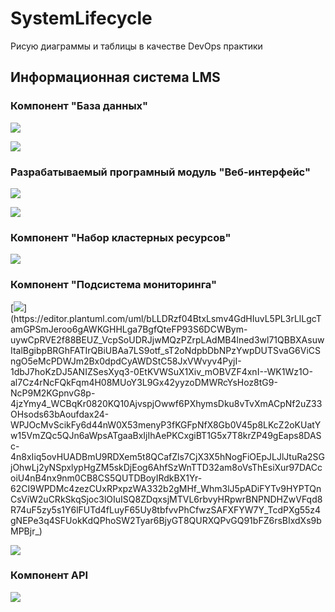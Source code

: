 # SystemLifecycle
Рисую диаграммы и таблицы в качестве DevOps практики

## Информационная система LMS

### Компонент "База данных"

[![](https://img.plantuml.biz/plantuml/dsvg/VLH1RjD05Dtx54DMHQh4fak4Ad83E41brTDYvDXWZnSLGaeS0Oi8ebQiM03b1Aw9gN4Rvmf_RiJxuwanJaEaIAEP-U-z__uR7oRAZLKw2Pm7VdWSf9uKZyS7ZyO7H-CeLAuVolY9umJoH0aLYTW_VQ64vyVoMFbHA1p7UNwMA3avUXgbeUV6Ptk1VoBtnOZEAQThoWMji5ZJMY_qkz53ySOH-7NOUx5ydG9k8aELSDaFFQMIhgYXmjHLUZdY_Q-qCISh_6_mnmcLWXezmv8l6mAXis4z_HPK2-omd78WPo3cLHozH6VCzmqu3P1gdK73j8TN6ZsNsBcsO4R9fbUGMpwz-3zVBDt0JrosaZ6_epn7TnKRfzztlG-vm9HpY_e32j1UGQMUmeYAAe6org02HJWxfyzRj4ecoWzFZTqedUreSSUPmHHOvmAS3MHaHa5cBXVM3PuCEs6dK_Cckk8k8BlQqfGc9ZKN36M6RBaAeJ_2qnaGR_GSnPcrvjEelR_c-sRefc9_r_sbNWhsXoLlR4SD_UfpjLwzTVwgygAmbQKNvlfAy71sK9Ykd6So68IwbwfBCxOf2p7Ms6dV6rk0CLPNFGWBIsh11YFd81ZlIxf50A5mOm9JtBqRDg9z3ZdTif9_8zesqEFgnUKB6DOsR_S4esfd_1EdSwpghUTlm3kyuTk_i7wiklGF2cn8shTvnQ0SSQRSw3dwhkzco5NjXyXE47k7ClJmdVi3)](https://editor.plantuml.com/uml/VLH1RjD05Dtx54DMHQh4fak4Ad83E41brTDYvDXWZnSLGaeS0Oi8ebQiM03b1Aw9gN4Rvmf_RiJxuwanJaEaIAEP-U-z__uR7oRAZLKw2Pm7VdWSf9uKZyS7ZyO7H-CeLAuVolY9umJoH0aLYTW_VQ64vyVoMFbHA1p7UNwMA3avUXgbeUV6Ptk1VoBtnOZEAQThoWMji5ZJMY_qkz53ySOH-7NOUx5ydG9k8aELSDaFFQMIhgYXmjHLUZdY_Q-qCISh_6_mnmcLWXezmv8l6mAXis4z_HPK2-omd78WPo3cLHozH6VCzmqu3P1gdK73j8TN6ZsNsBcsO4R9fbUGMpwz-3zVBDt0JrosaZ6_epn7TnKRfzztlG-vm9HpY_e32j1UGQMUmeYAAe6org02HJWxfyzRj4ecoWzFZTqedUreSSUPmHHOvmAS3MHaHa5cBXVM3PuCEs6dK_Cckk8k8BlQqfGc9ZKN36M6RBaAeJ_2qnaGR_GSnPcrvjEelR_c-sRefc9_r_sbNWhsXoLlR4SD_UfpjLwzTVwgygAmbQKNvlfAy71sK9Ykd6So68IwbwfBCxOf2p7Ms6dV6rk0CLPNFGWBIsh11YFd81ZlIxf50A5mOm9JtBqRDg9z3ZdTif9_8zesqEFgnUKB6DOsR_S4esfd_1EdSwpghUTlm3kyuTk_i7wiklGF2cn8shTvnQ0SSQRSw3dwhkzco5NjXyXE47k7ClJmdVi3)

[![](https://img.plantuml.biz/plantuml/dsvg/XLR9RXD15BpxArhYm2K291OX4gAS-04EN7AnY0KMZXqbvW3omKjC10vn4g8GiSGi4ZSan_7WyJBZN-Z-8wfUzzXZCmwH7C_qKgzUlUhNNjiffhUBBpTpgPqNsVnMUZkzgOhPOYxpg90lFiw-pgXxjnAdYgzo6RMLIsVpgPICfb8AVwM7AzVktBw_iN5tTULf8LVOVg2UFCyMCwjA_pPLtTPZfK_rhwlMVSMgdkxWVw1zxIay-hghsygKCNQXGrEzQdjBXtfeQcOFYpqzCWr2j4qPqJspYy61gPg6Abcw-WTGFQ964KqJem0n5U4RoCm0uK6gJHv0zXN6CJB6vX3R0OcDvIc8zfRLUXxlOu7luZF4noPatiYhlnI3n6A0_f69DgaYXtq9tbTcrzJmEC0-7mE874qAH-mxqYTC1GdM9OKzF5L0EcJkBaQaPX0fsPlg2UmQ65p8Q4EvvO5fcFeonZ-056DLg2DG-ZVnEBJPGjZzVpQSwp5OLE8b90jVZx29OlI5UKVKnjfG4kevH9jzKvcAP7PZFHyLgxLORyn-ntildcgyFAXMOdeiKmSceGvbbL0nMmE0_nGo9Vt5vG3Ae2Z539mmdkxy9rTMYdbvvaZyCO1-DQcxSDOZodU8mJhMLortcBaiD3pX5rUMgrjWT6OVGjF4NE2sMfEq6PQCx4OucMi_0-aovXIVENRnnPLz7GXJBln4np438KebePF58R0_gx8BrvNCQf00UL5yMjSqOvNyXfas3m43sja5eubb4msPpfnt8XMZeeh5vsl8j3vY_59Iwjd37GV7oz0PKumEEw061-OjdYvrgAILLEOzQFFJPvYfI-a1ngWyXbrRUTW3iyvVKqzDcr4IhdWxKHcfF2RFKHqMigf8Zl0z90PPH7f-wWivs-DwOIqyiM9WssPNMgOrOMDfFH_hdrX4vuJIFZeCFc_pw2IPTwQ9yU446DMXdURRhlN-91V622Dt-N8ZKDIujLt_uxPJTqZO6XigLtXsdT0nmnsJf9p7g2Kfynwvq4AuBfnE5FO0gw-oXxICO-QFtCfJG5TWl0JG2QS4zczFUdP01w7wTAsaC38rGOBuSbjDS1BR8Vk8B6ybUD9JKecngso88dPdUD6NXomSqJrdG7UHBTQ1kfuadsHXgK1WzfBqbBiQRSFWgUFe4c-tcIuI1qcCJXmvXTZAwsj40AiTpxHjGrBYKYgJtx0_J59hUCHlcRy0)](https://editor.plantuml.com/uml/XLR9RXD15BpxArhYm2K291OX4gAS-04EN7AnY0KMZXqbvW3omKjC10vn4g8GiSGi4ZSan_7WyJBZN-Z-8wfUzzXZCmwH7C_qKgzUlUhNNjiffhUBBpTpgPqNsVnMUZkzgOhPOYxpg90lFiw-pgXxjnAdYgzo6RMLIsVpgPICfb8AVwM7AzVktBw_iN5tTULf8LVOVg2UFCyMCwjA_pPLtTPZfK_rhwlMVSMgdkxWVw1zxIay-hghsygKCNQXGrEzQdjBXtfeQcOFYpqzCWr2j4qPqJspYy61gPg6Abcw-WTGFQ964KqJem0n5U4RoCm0uK6gJHv0zXN6CJB6vX3R0OcDvIc8zfRLUXxlOu7luZF4noPatiYhlnI3n6A0_f69DgaYXtq9tbTcrzJmEC0-7mE874qAH-mxqYTC1GdM9OKzF5L0EcJkBaQaPX0fsPlg2UmQ65p8Q4EvvO5fcFeonZ-056DLg2DG-ZVnEBJPGjZzVpQSwp5OLE8b90jVZx29OlI5UKVKnjfG4kevH9jzKvcAP7PZFHyLgxLORyn-ntildcgyFAXMOdeiKmSceGvbbL0nMmE0_nGo9Vt5vG3Ae2Z539mmdkxy9rTMYdbvvaZyCO1-DQcxSDOZodU8mJhMLortcBaiD3pX5rUMgrjWT6OVGjF4NE2sMfEq6PQCx4OucMi_0-aovXIVENRnnPLz7GXJBln4np438KebePF58R0_gx8BrvNCQf00UL5yMjSqOvNyXfas3m43sja5eubb4msPpfnt8XMZeeh5vsl8j3vY_59Iwjd37GV7oz0PKumEEw061-OjdYvrgAILLEOzQFFJPvYfI-a1ngWyXbrRUTW3iyvVKqzDcr4IhdWxKHcfF2RFKHqMigf8Zl0z90PPH7f-wWivs-DwOIqyiM9WssPNMgOrOMDfFH_hdrX4vuJIFZeCFc_pw2IPTwQ9yU446DMXdURRhlN-91V622Dt-N8ZKDIujLt_uxPJTqZO6XigLtXsdT0nmnsJf9p7g2Kfynwvq4AuBfnE5FO0gw-oXxICO-QFtCfJG5TWl0JG2QS4zczFUdP01w7wTAsaC38rGOBuSbjDS1BR8Vk8B6ybUD9JKecngso88dPdUD6NXomSqJrdG7UHBTQ1kfuadsHXgK1WzfBqbBiQRSFWgUFe4c-tcIuI1qcCJXmvXTZAwsj40AiTpxHjGrBYKYgJtx0_J59hUCHlcRy0)

### Разрабатываемый програмный модуль "Веб-интерфейс"

[![](https://img.plantuml.biz/plantuml/dsvg/bLLTRn9157tVNp7or2Or-j3uP4oLnAHlniPdie4fZYu3xWuFrPX0yUE1A0dlLkkxoPQ2B9IFlp3pZpntTg1yB4qaMRBScNlkkUVS6OuYvOUgNWcyUq8MWtg9iyVvmmVvmqA-AfKl90-VUD5R8Mj-w5UO4YhWpx5o8jvpzkYXvmNyL35LPQ4elrQi949ULA8gcUUTd4MALmhFgdLPyiEplK2SyWEMqrqzq5VtTQAdvbmFJCDyGc1achbzzi7p63xBqdiXVrS7P8LB5L7kRzEWR3tJFHthgKvCX-LeuKBFxL8VpmqUBEa1qpFJn2ljdfgs-SpC-IQ07Z4zPlYLJSgqSliRd6fXzGsQfAe_WJR3nZ6I4lk-G1rOLfU83C4fNl2PhoJ4kwkcQrFJidmJPhwujdh87Z5iI40DANfYsbi4G-u78lB91YBn2zjYP2UW4WC9cbboFn2VaqAfS1QmPwMROb-78HpheVs6NbWSwtYhbf2AbyDbhIvo2QkniC1LYWdTzZuY66PRjY7JqXFQ37oeHss39POd-Dbt7X0lSjeqxrA20bly_6AHrvGlYxoWUAI4BDinWjZD7Pwbdf9OFJTFphlC9B2wqyMvzMztLsJk_tTLZzn9sg3OO-ORPgi9NsyWR4nJPXt_RblxaxdMeHw81ahDNMyp_NSDTsU7eFRHkoLMgigKcMbRb3uvFTp1IYV8zbxoOEEOhnomIpjw3U9dzNPpd7cE0KPOo-ojOx0rpHldqG6ivQtFzzCNnmVCMdbj9tTeKQnLiPsChpGZ2CxqjPwbalP9CCYPce-mAxE6d3scgwEOhFZnIWhqTtmBGFgarosp1cMCgQkQLMZpakqwcVlBws9thfl4bEaLtR9qeP92SznUaCBbffU_6m_4ZhWiuL_d7m00)](https://editor.plantuml.com/uml/bLLTRn9157tVNp7or2Or-j3uP4oLnAHlniPdie4fZYu3xWuFrPX0yUE1A0dlLkkxoPQ2B9IFlp3pZpntTg1yB4qaMRBScNlkkUVS6OuYvOUgNWcyUq8MWtg9iyVvmmVvmqA-AfKl90-VUD5R8Mj-w5UO4YhWpx5o8jvpzkYXvmNyL35LPQ4elrQi949ULA8gcUUTd4MALmhFgdLPyiEplK2SyWEMqrqzq5VtTQAdvbmFJCDyGc1achbzzi7p63xBqdiXVrS7P8LB5L7kRzEWR3tJFHthgKvCX-LeuKBFxL8VpmqUBEa1qpFJn2ljdfgs-SpC-IQ07Z4zPlYLJSgqSliRd6fXzGsQfAe_WJR3nZ6I4lk-G1rOLfU83C4fNl2PhoJ4kwkcQrFJidmJPhwujdh87Z5iI40DANfYsbi4G-u78lB91YBn2zjYP2UW4WC9cbboFn2VaqAfS1QmPwMROb-78HpheVs6NbWSwtYhbf2AbyDbhIvo2QkniC1LYWdTzZuY66PRjY7JqXFQ37oeHss39POd-Dbt7X0lSjeqxrA20bly_6AHrvGlYxoWUAI4BDinWjZD7Pwbdf9OFJTFphlC9B2wqyMvzMztLsJk_tTLZzn9sg3OO-ORPgi9NsyWR4nJPXt_RblxaxdMeHw81ahDNMyp_NSDTsU7eFRHkoLMgigKcMbRb3uvFTp1IYV8zbxoOEEOhnomIpjw3U9dzNPpd7cE0KPOo-ojOx0rpHldqG6ivQtFzzCNnmVCMdbj9tTeKQnLiPsChpGZ2CxqjPwbalP9CCYPce-mAxE6d3scgwEOhFZnIWhqTtmBGFgarosp1cMCgQkQLMZpakqwcVlBws9thfl4bEaLtR9qeP92SznUaCBbffU_6m_4ZhWiuL_d7m00)

[![](https://img.plantuml.biz/plantuml/dsvg/fLRBRjD05DtdAqPYmOQNn4E85iIA7s31ffkAHX2HfgWD2n2BE0ygI26ebKg5-WJ43ibDO-8yxFp2p1znpfrnxRI9Do0LEUEPE-UUS-wzVhnHNLwllbaj5pPUbIglbzUNLrMrL2qNdwnLgazBxuhgtgsPhwfloqNrkhnSgXGAibfG-FV-uUALExVlhwpSVRJuVAsyjlv0FNjPgXOVAVt7rBMl9qhlwjzv-mwmgw-x-3_IeGuK7aFTqxuoDQoTwjZKyuuVwLYFJCDiOdEWnwRD4BwfuVR0DB4uD7NJLkyjNFq3KGD6JMuq7QmYYF44RoHlXhWUe7pYGEHGOHqh4noESHmXSR2M1j71mb957yg608S2FSAVpSTyS3y7rp8nyOoeV-ML04UmmLB5D4q3vuOu5685joAvBQ8IV27P0VphU1j9XZNaYD36q_wDfGhomrfByjh4auTCOXBYxasnxk1UnlJ85HO7D_4uiXaXw9PosoFJDYsN789wMPaOD1JaFOi1YBfa5Did8iiMzjYGTMOAhes7btDpYFMOMJYjZkRJZRSd-DrFavfMnyyZIibY4_dNWDu_vpfo6dXCL133JlE5THUUYK_7t2kQZd5PNJW9mJuMoDe4DDOTr45EI0B3rK3RO231ZhILx8KNiA7l48VYstsznt1VSQA5c-esVzH3JT91o7XQEEwctJjOYjm9Qp4VyeYcTh_Km72ALjFWwNqd-8WkcIATRt_DDh3K9L9hfQpka3Z8a5eLt2ZXZIW6EhfEUR0EGZEsEBv8XPJm0LOdOccXrPan45cPsMK6cUvyam0WQzvqT1_OGOPfNL9ysfMcmwo-qyIaa7PFhedrgVdaMA8iPpfMKfezIzetH3WJqVl2ksr6OlkqZ7b8QgH7fEWTjlQmp13R0f_dXed3B_S7yBGd8Z08DHau63CDbbUfX7tULBUH53cldHkPUlZMoIog5DCiS-Ur4cISTj0kOwbiVN9XGG7eJr3kIowkUtTTuR4FuQQE6muudXP-NQ4EJoGJqOrD8OGG3N7cULkmtcsA9qVMkqVIjYCxepYzo0tcpBGNJY0uc-j4Hj3ylJSoNBA1UpCRtYpVsmw0buU8IAiWfTYAsGVBA3rd9DfN9BmKsq8zn4oCfFKtP2ebQOlPcgxyszWOginKfUvYoTXM6nQpGo2d1MEVqu4mfn3nuZ4q5VDScDLwB62JP0aXJieo57AbyMQwcXkSFBRhsY9RKbkLrrvSPUXCPzaMnBsq7QFnVaQgj16-CHoHPFwBs-rA1xgcNoisYQJAyyPGLxgpZ8O8sBxClKqiVYBXQzdc8AdPAGFL_-FRmLb0lgFI-JPhXlD4CaCy-TaZTFCHJu7jJnCdPWmdPSdC_tBvIa_nqi0DHlVbDLy3mZWMJ9JU-RKlhJcGFYYgxsMwpZ0fcmdvcXbMXsA8OcN5VlmM7kCHtyl_0000)](https://editor.plantuml.com/uml/fLRBRjD05DtdAqPYmOQNn4E85iIA7s31ffkAHX2HfgWD2n2BE0ygI26ebKg5-WJ43ibDO-8yxFp2p1znpfrnxRI9Do0LEUEPE-UUS-wzVhnHNLwllbaj5pPUbIglbzUNLrMrL2qNdwnLgazBxuhgtgsPhwfloqNrkhnSgXGAibfG-FV-uUALExVlhwpSVRJuVAsyjlv0FNjPgXOVAVt7rBMl9qhlwjzv-mwmgw-x-3_IeGuK7aFTqxuoDQoTwjZKyuuVwLYFJCDiOdEWnwRD4BwfuVR0DB4uD7NJLkyjNFq3KGD6JMuq7QmYYF44RoHlXhWUe7pYGEHGOHqh4noESHmXSR2M1j71mb957yg608S2FSAVpSTyS3y7rp8nyOoeV-ML04UmmLB5D4q3vuOu5685joAvBQ8IV27P0VphU1j9XZNaYD36q_wDfGhomrfByjh4auTCOXBYxasnxk1UnlJ85HO7D_4uiXaXw9PosoFJDYsN789wMPaOD1JaFOi1YBfa5Did8iiMzjYGTMOAhes7btDpYFMOMJYjZkRJZRSd-DrFavfMnyyZIibY4_dNWDu_vpfo6dXCL133JlE5THUUYK_7t2kQZd5PNJW9mJuMoDe4DDOTr45EI0B3rK3RO231ZhILx8KNiA7l48VYstsznt1VSQA5c-esVzH3JT91o7XQEEwctJjOYjm9Qp4VyeYcTh_Km72ALjFWwNqd-8WkcIATRt_DDh3K9L9hfQpka3Z8a5eLt2ZXZIW6EhfEUR0EGZEsEBv8XPJm0LOdOccXrPan45cPsMK6cUvyam0WQzvqT1_OGOPfNL9ysfMcmwo-qyIaa7PFhedrgVdaMA8iPpfMKfezIzetH3WJqVl2ksr6OlkqZ7b8QgH7fEWTjlQmp13R0f_dXed3B_S7yBGd8Z08DHau63CDbbUfX7tULBUH53cldHkPUlZMoIog5DCiS-Ur4cISTj0kOwbiVN9XGG7eJr3kIowkUtTTuR4FuQQE6muudXP-NQ4EJoGJqOrD8OGG3N7cULkmtcsA9qVMkqVIjYCxepYzo0tcpBGNJY0uc-j4Hj3ylJSoNBA1UpCRtYpVsmw0buU8IAiWfTYAsGVBA3rd9DfN9BmKsq8zn4oCfFKtP2ebQOlPcgxyszWOginKfUvYoTXM6nQpGo2d1MEVqu4mfn3nuZ4q5VDScDLwB62JP0aXJieo57AbyMQwcXkSFBRhsY9RKbkLrrvSPUXCPzaMnBsq7QFnVaQgj16-CHoHPFwBs-rA1xgcNoisYQJAyyPGLxgpZ8O8sBxClKqiVYBXQzdc8AdPAGFL_-FRmLb0lgFI-JPhXlD4CaCy-TaZTFCHJu7jJnCdPWmdPSdC_tBvIa_nqi0DHlVbDLy3mZWMJ9JU-RKlhJcGFYYgxsMwpZ0fcmdvcXbMXsA8OcN5VlmM7kCHtyl_0000)


### Компонент "Набор кластерных ресурсов"
[![](https://img.plantuml.biz/plantuml/dsvg/TLNBRjD05DtxAuQiMYaI0h94g90LEmGVK4M9qrfoRE5Ca2fKgKbQL9IYeguGK0fyWVDmSLxkBypy4UVUcJGlDrBgUEO-pZdtp7IlAIkHR3Lyvv4NLFrMpHNFowN7vT9-EGnanGlSw8NZ-6vT2XcAo3iubABcHMvLUc4W7EVTKLEwZVrNOIkeLQAZ7T-hkqLHKD_LLCMwhJigqIUw9zH0fVZHqLqLOojL_x3z2S-qi2i-RjUHLEIhcY-Y1L9FLABwAaEf61kf6dEgk0Uw4xdlMy3MS0FPfFnVwewJHlXEyQMa9BzIiO0V2PRw-Wn_HrYSuJaMN29Zm0EpGPpKL5yW8ME6QL4WcDYUuor6PQBQHTHi6Q6xN6UWvlfI82H1mKpTKTgoK67NENOSuGXyDXMfFY5ADrmbKHCAjnKDXyIeWSzIa4fKFMGXWUVC8fy0IOVHnCGwNoF0MitWU9hYn8xL3fRQ0_Dwqy3buVr1G4TVK8yRmyz2jnrch2OrJGKqIBWLIJnK6Ta51h53eAWnjoGJNHgHjkHvIar_8tJDNnI-9Sk71iLUhJgIngbx1bUipr40huJz2giR_e5SG4EAj7C5y89wLA4Etr3ab8IsxEqJ7IUh8xY-3u3X874ikFrfNeRk5NFKoh1DGRS6v8CQFJEyoUaZdlf3nf5kauVubwdcM6sBiZn0_CithmiBuWHmo1Hu341DKqLhg3ldoVBSK-CbadtX_stS9MEep1v6udtBKx5UGgKlaA2DypIbUT8nN9l-4caZ33oczXD5vkpm34KXk1eohMMe7n8dzODLtbO0I8-TPNGj3FZc8yFmJI7ClPKBZAawRrsVBZe-sOjtUZ5UpZqrazLx5VPPP273JXVj-qG9DnUXCDUPljIVwHHHWOoyXMf3uy1rE5J4o6sEHvTlj8q3PKCH9YroNZ1tlzM1LlVSe8P_BVy1)](https://editor.plantuml.com/uml/TLNBRjD05DtxAuQiMYaI0h94g90LEmGVK4M9qrfoRE5Ca2fKgKbQL9IYeguGK0fyWVDmSLxkBypy4UVUcJGlDrBgUEO-pZdtp7IlAIkHR3Lyvv4NLFrMpHNFowN7vT9-EGnanGlSw8NZ-6vT2XcAo3iubABcHMvLUc4W7EVTKLEwZVrNOIkeLQAZ7T-hkqLHKD_LLCMwhJigqIUw9zH0fVZHqLqLOojL_x3z2S-qi2i-RjUHLEIhcY-Y1L9FLABwAaEf61kf6dEgk0Uw4xdlMy3MS0FPfFnVwewJHlXEyQMa9BzIiO0V2PRw-Wn_HrYSuJaMN29Zm0EpGPpKL5yW8ME6QL4WcDYUuor6PQBQHTHi6Q6xN6UWvlfI82H1mKpTKTgoK67NENOSuGXyDXMfFY5ADrmbKHCAjnKDXyIeWSzIa4fKFMGXWUVC8fy0IOVHnCGwNoF0MitWU9hYn8xL3fRQ0_Dwqy3buVr1G4TVK8yRmyz2jnrch2OrJGKqIBWLIJnK6Ta51h53eAWnjoGJNHgHjkHvIar_8tJDNnI-9Sk71iLUhJgIngbx1bUipr40huJz2giR_e5SG4EAj7C5y89wLA4Etr3ab8IsxEqJ7IUh8xY-3u3X874ikFrfNeRk5NFKoh1DGRS6v8CQFJEyoUaZdlf3nf5kauVubwdcM6sBiZn0_CithmiBuWHmo1Hu341DKqLhg3ldoVBSK-CbadtX_stS9MEep1v6udtBKx5UGgKlaA2DypIbUT8nN9l-4caZ33oczXD5vkpm34KXk1eohMMe7n8dzODLtbO0I8-TPNGj3FZc8yFmJI7ClPKBZAawRrsVBZe-sOjtUZ5UpZqrazLx5VPPP273JXVj-qG9DnUXCDUPljIVwHHHWOoyXMf3uy1rE5J4o6sEHvTlj8q3PKCH9YroNZ1tlzM1LlVSe8P_BVy1)

### Компонент "Подсистема мониторинга"

[![](https://img.plantuml.biz/plantuml/dsvg/bLLDRzf04BtxLsmv4GdHIuvL5PL3rLlLgcTamGPSmJeroo6gAWKGHHLga7BgfQteFP93S6DCWBym-uywCpRVE2f88BEUZ_VcpSoUDRJjwMQzPZrpLAdMB4lned3wl71QBBXAsuwItalBgibpBRGhFATIrQBiUBAa7LS9otf_sT2oNdpbDbNPzYwpDUTSvaG6ViCSngO5eMcPDWJm2Bx0dpdCyAWDStC58JxVWvyv4PyjI-1dbJ7hoKzDJ5ANIZSesXyq3-0EtKVWSuX1Xiv_mOBVZF4xnI--WK1Wz1O-al7Cz4rNcFQkFqm4H08MUoY3L9Gx42yyzoDMWRcYsHoz8tG9-NcP9M2KGpnvG8p-4jzYmy4_WCBqKr0820KQ10AjvspjOwwf6PXhymsDku8vTvXmACpNf2uZ33OHsods63bAoufdax24-WPJOcMvScikFy6d44nW0X53menyP3fKGFpNfX8Gb0V45p8LKcZ2oKUatYw15VmZQc5QJn6aWpsATgaaBxIjIhAePKCxgiBT1G5x7T8krZP49gEaps8DASc-4n8xIiq5ovHUADBmU9RDXem5t8QCafZls7CjX3X5hNogFiOEpJLJlJtuRa2SGjOhwLj2yNSpxlypHgZM5skDjEog6AhfSzWnTTD32am8oVsThEsiXur97DACcoiU4nB4nx9nm0CB8CS5QUTDBoyIRdkBX1Yr-62CI9WPDMc4zezCUxRPxpzWA332b2gMHf_Whm3lJ5pADiFYTv9HYPTQnCsViW2uCRkSkqSjoc3lOIuISQ8ZDqxsjMTVL6rbvyHRpwrBNPNDHZwVFqd8R74uF5zy5s1Y6lFUTd4fLuyF65Uy8tbfvvPhCfwzSAFXFYW7Y_TcdPXg55z4gNEPe3q4SFUokKdQPhoSW2Tyar6BjyGT8QURXQPvGQ91bFZ6rsBIxdXs9bMPBjr_)](https://editor.plantuml.com/uml/bLLDRzf04BtxLsmv4GdHIuvL5PL3rLlLgcTamGPSmJeroo6gAWKGHHLga7BgfQteFP93S6DCWBym-uywCpRVE2f88BEUZ_VcpSoUDRJjwMQzPZrpLAdMB4lned3wl71QBBXAsuwItalBgibpBRGhFATIrQBiUBAa7LS9otf_sT2oNdpbDbNPzYwpDUTSvaG6ViCSngO5eMcPDWJm2Bx0dpdCyAWDStC58JxVWvyv4PyjI-1dbJ7hoKzDJ5ANIZSesXyq3-0EtKVWSuX1Xiv_mOBVZF4xnI--WK1Wz1O-al7Cz4rNcFQkFqm4H08MUoY3L9Gx42yyzoDMWRcYsHoz8tG9-NcP9M2KGpnvG8p-4jzYmy4_WCBqKr0820KQ10AjvspjOwwf6PXhymsDku8vTvXmACpNf2uZ33OHsods63bAoufdax24-WPJOcMvScikFy6d44nW0X53menyP3fKGFpNfX8Gb0V45p8LKcZ2oKUatYw15VmZQc5QJn6aWpsATgaaBxIjIhAePKCxgiBT1G5x7T8krZP49gEaps8DASc-4n8xIiq5ovHUADBmU9RDXem5t8QCafZls7CjX3X5hNogFiOEpJLJlJtuRa2SGjOhwLj2yNSpxlypHgZM5skDjEog6AhfSzWnTTD32am8oVsThEsiXur97DACcoiU4nB4nx9nm0CB8CS5QUTDBoyIRdkBX1Yr-62CI9WPDMc4zezCUxRPxpzWA332b2gMHf_Whm3lJ5pADiFYTv9HYPTQnCsViW2uCRkSkqSjoc3lOIuISQ8ZDqxsjMTVL6rbvyHRpwrBNPNDHZwVFqd8R74uF5zy5s1Y6lFUTd4fLuyF65Uy8tbfvvPhCfwzSAFXFYW7Y_TcdPXg55z4gNEPe3q4SFUokKdQPhoSW2Tyar6BjyGT8QURXQPvGQ91bFZ6rsBIxdXs9bMPBjr_)

[![](https://img.plantuml.biz/plantuml/dsvg/bLPBJnDH5DxtLzp4hQ_4HumYOUKVSE66JIDDR2o5G5reMBHJAXeGY2Q66EIXYJkJSUZOQUcqV-7UV-JtdNkddROp5KWWmxtdyPrpldFENTgi5JTgRrOhXStNvUfwSQEugchbMgNqRArQUrv-Lr8FxsPUrTvMIcgzKYnN2mKvBHGKVhQUBjouV-_Hoig3nOMNQvMrZSVgnQjohRIez6_ZQLyFbVwgVysJ-mwfZWxmDzQH3XK-8ztMlZ9rdFtH0-FDKp_L0trfccO7mg7kcrsQy4qTtaEpZSEUySoksh9mzGzO3MaryMWES0eZfY5uOxdfmJr0-SG1ov72EKw6K1v07IQXM1yRqU6JvQe-4O4GIg6-nA-Dnxnt_tPlfcpY6rR_ofK0Xx6kCjkc2RKUT28Sm2bYsoCeWHSfU1dYecqQ0C0Z2Lc9EeFn85c7Rgmlj9-FIPGRSj26Hp5YMWfn3s1gACP2SUinIAMFz3cCjO7c8CVPRUGM6M_9pGw-6c8j7CKypjCNE1u805_qktS4YsGJXTjJJZmcA1S44QSfGgEH865aNSb5m6f2dExwWajoH1uvh21LGyrcK78FnUp0bgi9UKxpwu_RS_pV6KSwIHS_msrkuL0VM0Al9xoW7CfI841gcX9ODAPNO1aqONyE0oou2scoliKI4Kue9Mz3gCS3fds8EdWkhEuSeZT6NHIGA6RVV8H-IqahJXFZ0j4ueEYsQ_4QL3i4JrfoBkb5DkhIkWXiC4sM3CCpjQQewvXJVQoF-77io7L9HaxLCbK1I08NHWtjz46rf7VZd89ms1pWE7RuROVxx2oosgAN2TIRy6kQAIf-bWvjInaI0lwSdM549Ys0BkzJD6besygvbSbEF4Ezqk1mNeHS7JV7VSvXeV9esisa1hl0TIpk_nF1d1cGIyNbwXMuA8qGC13pGSB9G8fiVsEmA3k88_HB5LwMa2oVBhoxedFEnoubC1zoHRc4o1gYr3dgp6mFPMVbowQ8mA7Ro9n7Pq3hSuOmKGH7XWcxSNa2Wqo0fnWxMTH1Wa559ar-NT_EsBP8Jr3HMCPrKxPO4ZLBWSWjOTbdaKfjOKagQYEBXN5v4uCxu6g-9INt9EXjMrUPsqc74URaN8JZlc9fPtUxxWlO95X262HD5KbkPTQb-j1jsebM2zoiIxQFCfyG40OZNnukNSpllfE6JKfn5CdevApOprUwnkZZd9Indqz_PhmnJU0hZoWUkFhAeseKTFvIHRejT_bMgriosNb0vRPpHmosoNnX5BzwoPOPpBvy9laSNMz1e7Zwa9nZRaEtgznBBhzwZE9CLXgfuVZSaVqOMhIKE4eDf5xILaE6a6dMAcKzEpdUNVNS1keaAjUB5e_RKdN5FjOBI_Za-_uV)](https://editor.plantuml.com/uml/bLPBJnDH5DxtLzp4hQ_4HumYOUKVSE66JIDDR2o5G5reMBHJAXeGY2Q66EIXYJkJSUZOQUcqV-7UV-JtdNkddROp5KWWmxtdyPrpldFENTgi5JTgRrOhXStNvUfwSQEugchbMgNqRArQUrv-Lr8FxsPUrTvMIcgzKYnN2mKvBHGKVhQUBjouV-_Hoig3nOMNQvMrZSVgnQjohRIez6_ZQLyFbVwgVysJ-mwfZWxmDzQH3XK-8ztMlZ9rdFtH0-FDKp_L0trfccO7mg7kcrsQy4qTtaEpZSEUySoksh9mzGzO3MaryMWES0eZfY5uOxdfmJr0-SG1ov72EKw6K1v07IQXM1yRqU6JvQe-4O4GIg6-nA-Dnxnt_tPlfcpY6rR_ofK0Xx6kCjkc2RKUT28Sm2bYsoCeWHSfU1dYecqQ0C0Z2Lc9EeFn85c7Rgmlj9-FIPGRSj26Hp5YMWfn3s1gACP2SUinIAMFz3cCjO7c8CVPRUGM6M_9pGw-6c8j7CKypjCNE1u805_qktS4YsGJXTjJJZmcA1S44QSfGgEH865aNSb5m6f2dExwWajoH1uvh21LGyrcK78FnUp0bgi9UKxpwu_RS_pV6KSwIHS_msrkuL0VM0Al9xoW7CfI841gcX9ODAPNO1aqONyE0oou2scoliKI4Kue9Mz3gCS3fds8EdWkhEuSeZT6NHIGA6RVV8H-IqahJXFZ0j4ueEYsQ_4QL3i4JrfoBkb5DkhIkWXiC4sM3CCpjQQewvXJVQoF-77io7L9HaxLCbK1I08NHWtjz46rf7VZd89ms1pWE7RuROVxx2oosgAN2TIRy6kQAIf-bWvjInaI0lwSdM549Ys0BkzJD6besygvbSbEF4Ezqk1mNeHS7JV7VSvXeV9esisa1hl0TIpk_nF1d1cGIyNbwXMuA8qGC13pGSB9G8fiVsEmA3k88_HB5LwMa2oVBhoxedFEnoubC1zoHRc4o1gYr3dgp6mFPMVbowQ8mA7Ro9n7Pq3hSuOmKGH7XWcxSNa2Wqo0fnWxMTH1Wa559ar-NT_EsBP8Jr3HMCPrKxPO4ZLBWSWjOTbdaKfjOKagQYEBXN5v4uCxu6g-9INt9EXjMrUPsqc74URaN8JZlc9fPtUxxWlO95X262HD5KbkPTQb-j1jsebM2zoiIxQFCfyG40OZNnukNSpllfE6JKfn5CdevApOprUwnkZZd9Indqz_PhmnJU0hZoWUkFhAeseKTFvIHRejT_bMgriosNb0vRPpHmosoNnX5BzwoPOPpBvy9laSNMz1e7Zwa9nZRaEtgznBBhzwZE9CLXgfuVZSaVqOMhIKE4eDf5xILaE6a6dMAcKzEpdUNVNS1keaAjUB5e_RKdN5FjOBI_Za-_uV)

### Компонент API

[![](https://img.plantuml.biz/plantuml/dsvg/fLLDRzD04BtxLomv5IaIbnuHAlJK6m9nhgnaMumIfzYRGuMG6WfKgD1AlHTexqXkOZTkqYH_OVSVyMPsy-N4vK2bECr-l9atxyruArP-fDhDXlSe26kDTbsAfzkRJxOtTxTReVA3K4RFFAyXzvHGBH45-s-Lg0UHhAcW5GhFUtqOAzdSVT5gXtK_Ejne17koAYhFN-vK7eiFdYVmDqFQYEJxDYutPQXYdDBNvaXd-aQFTLSdUgHpSrwXzPzwmZifFaDyiACpORxopxmgT1_7KvsOawemdueW-WwBEZCTF7DiBg0BdGjzop09dlVOm-7FvXZR0-3dM1XXQsY-utji8GIpAL0vY5hlK0NAzXV7o01GYASpPdE5bJwbwtWmkUc5XD05RepCCLF9fpmpB79w7Q1I8iZNd5RfRAxxI3cXOb0fA75mmy6kEST2Xbk4QZf23u1nhoVC2uMaYFZzZo0hR2FfDuBO9z69qMySAqHdffTOdt3PM3q6xB9-A2fbU8HhVNv2BsmETB8IAmYLt8zciIuuyPGHvpMz15w7wuNi2GRAWXqleJJtZYkae7gHNN9Mcnnrv_AoDNke4hImafzVgya3vOSrkQjah89mdwsypd0GswehfYKX-G7FWWoj9BFgMHzHJRlE-yxtPMPcx0bxffmaQTsPUuFkZimfUw3S70-xeHrBgynodaJp1qnDx8RaJy9ZTvmnlpzhzyvjLs9dx1g3TBXTmBNjzz6R9r1lXJO34A7JAQdVBuckSzpsNib6OVmiTF0Ls_68fqDY1u05N3TRaDdG5X-u13i3AdG9PMTnMS4lD540FDOzq3uXJLc0dXuBL-p1T1pO4BQNs9iffiEP-SQjpJajjHzJj0mNCYWqqchBB0sC_naM57efsleUMJHulY3mcp10zNRc02I4VREKcvyDqwD1Zlz6heOqMZYldZN-0vtZqbwNQV4rTU6gdSw6NVbTrnkMwWstsfrzNqqW8HHtT-sBqXaPQriohECr_1S0)](https://editor.plantuml.com/uml/fLLDRzD04BtxLomv5IaIbnuHAlJK6m9nhgnaMumIfzYRGuMG6WfKgD1AlHTexqXkOZTkqYH_OVSVyMPsy-N4vK2bECr-l9atxyruArP-fDhDXlSe26kDTbsAfzkRJxOtTxTReVA3K4RFFAyXzvHGBH45-s-Lg0UHhAcW5GhFUtqOAzdSVT5gXtK_Ejne17koAYhFN-vK7eiFdYVmDqFQYEJxDYutPQXYdDBNvaXd-aQFTLSdUgHpSrwXzPzwmZifFaDyiACpORxopxmgT1_7KvsOawemdueW-WwBEZCTF7DiBg0BdGjzop09dlVOm-7FvXZR0-3dM1XXQsY-utji8GIpAL0vY5hlK0NAzXV7o01GYASpPdE5bJwbwtWmkUc5XD05RepCCLF9fpmpB79w7Q1I8iZNd5RfRAxxI3cXOb0fA75mmy6kEST2Xbk4QZf23u1nhoVC2uMaYFZzZo0hR2FfDuBO9z69qMySAqHdffTOdt3PM3q6xB9-A2fbU8HhVNv2BsmETB8IAmYLt8zciIuuyPGHvpMz15w7wuNi2GRAWXqleJJtZYkae7gHNN9Mcnnrv_AoDNke4hImafzVgya3vOSrkQjah89mdwsypd0GswehfYKX-G7FWWoj9BFgMHzHJRlE-yxtPMPcx0bxffmaQTsPUuFkZimfUw3S70-xeHrBgynodaJp1qnDx8RaJy9ZTvmnlpzhzyvjLs9dx1g3TBXTmBNjzz6R9r1lXJO34A7JAQdVBuckSzpsNib6OVmiTF0Ls_68fqDY1u05N3TRaDdG5X-u13i3AdG9PMTnMS4lD540FDOzq3uXJLc0dXuBL-p1T1pO4BQNs9iffiEP-SQjpJajjHzJj0mNCYWqqchBB0sC_naM57efsleUMJHulY3mcp10zNRc02I4VREKcvyDqwD1Zlz6heOqMZYldZN-0vtZqbwNQV4rTU6gdSw6NVbTrnkMwWstsfrzNqqW8HHtT-sBqXaPQriohECr_1S0)
